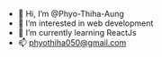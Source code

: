 - 👋 Hi, I’m @Phyo-Thiha-Aung
- 👀 I’m interested in web development
- 🌱 I’m currently learning ReactJs
- 📫 phyothiha050@gmail.com
